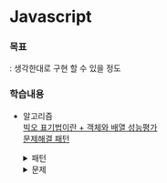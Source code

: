 # Javascript

### 목표
: 생각한대로 구현 할 수 있을 정도  

### 학습내용
- 알고리즘    
  [빅오 표기법이란 + 객체와 배열 성능평가](./md/bigO.md)    
  [문제해결 패턴](./md/problemSolvingPattern.md)    
  <details>
  <summary>패턴</summary>

  [알고리즘 패턴 : 빈도수 세기 패턴 - Anagrams](./md/pattern/frequencyCounter.md)    
  [알고리즘 패턴 : 다중 포인터 패턴 - countUniqueValues](./md/pattern/multiplePointer.md)    
  [알고리즘 패턴 : 슬라이딩 윈도우 - maxSum](./md/pattern/slidingWindow.md)    
  [알고리즘 패턴 : 분할과 정복 - binarySearch](./md/pattern/divideAndConquer.md)    
  </details>

  <details>
  <summary>문제</summary>

  [알고리즘 문제 : sameFrequency](./md/problem/sameFrequency.md)    
  [알고리즘 문제 : areThereDuplicates](./md/problem/areThereDuplicates.md)    
  [알고리즘 문제 : averagePair](./md/problem/averagePair.md)    
  [알고리즘 문제 : isSubsequence](./md/problem/isSubsequence.md)    
  [알고리즘 문제 : maxSubarraySum](./md/problem/maxSubarraySum.md)    
  [알고리즘 문제 : minSubArrayLen](./md/problem/minSubArrayLen.md)    
  [알고리즘 문제 : findLongestSubstring](./md/problem/findLongestSubstring.md)    

  [알고리즘 문제 : recursion](./md/problem/recursion/recursion.md)    
  [알고리즘 문제 : reverse](./md/problem/recursion/reverse.md)    
  [알고리즘 문제 : isPalindrome](./md/problem/recursion/isPalindrome.md)    
  [알고리즘 문제 : someRecursive](./md/problem/recursion/someRecursive.md)    
  [알고리즘 문제 : flatten](./md/problem/recursion/flatten.md)    
  [알고리즘 문제 : capitalizeFirst](./md/problem/recursion/capitalizeFirst.md)    
  [알고리즘 문제 : nestedEvenSum](./md/problem/recursion/nestedEvenSum.md)    
  [알고리즘 문제 : capitalizeWords](./md/problem/recursion/capitalizeWords.md)    
  [알고리즘 문제 : stringifyNumbers](./md/problem/recursion/stringifyNumbers.md)    
  [알고리즘 문제 : collectStrings](./md/problem/recursion/collectStrings.md)    

  [알고리즘 문제 : searchAlgorithm](./md/problem/searchAlgorithm.md)    
  </details>

<!-- ## 블로그
[[JS] 공공데이터포털 오픈 API를 XMLhttp, Fetch, Axios 방법으로 호출하기](https://inseong1204.tistory.com/110) -->